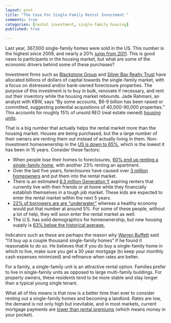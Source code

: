 ```yaml
---
layout: post
title: "The Case For Single-Family Rental Investment "
comments: true
categories: [rental investment, single-family housing]
published: true

---
```


Last year, 367,000 single-family homes were sold in the US. This number is the highest since 2009, and nearly a 20% [jump from 2011](http://www.valueline.com/Markets/Commentary.aspx?id=14076). This is good news to participants in the housing market, but what are some of the economic drivers behind some of these purchases?

Investment firms such as [Blackstone Group](http://www.blackstone.com/) and [Silver Bay Realty Trust](http://data.cnbc.com/quotes/SBY) have allocated billions of dollars of capital towards the single-family market, with a focus on distressed and/or bank-owned foreclosure properties. The purpose of this investment is to buy in bulk, renovate if necessary, and rent out their inventory while the housing market rebounds. Jade Rahmani, an analyst with KBW, says “By some accounts, $6-9 billion has been raised or committed, suggesting potential acquisitions of 40,000-90,000 properties.” This accounts for roughly 15% of unsold REO (real estate owned) [housing units](http://www.cnbc.com/id/100366417). 

That is a big number that actually helps the rental market more than the housing market. Houses are being purchased, but the a large number of their owners are renting them out instead of actually living in them. Non-investment homeownership in the [US is down to 65%](http://www.census.gov/housing/hvs/files/qtr412/q412press.pdf), which is the lowest it has been in 15 years. Consider these factors:

* When people lose their homes to foreclosures, [60% end up renting a single-family home](http://www.forbes.com/sites/kenrapoza/2012/04/04/how-single-family-home-investing-can-save-the-housing-market/), with another 23% renting an apartment.
* Over the last five years, foreclosures have caused over [3 million homeowners](http://www.realestateeconomywatch.com/2012/04/single-family-rentals-now-exceed-multifamily/) and put them into the rental market.
* There is an estimated [6.3 million Generation Y](http://www.forbes.com/sites/kenrapoza/2012/04/04/how-single-family-home-investing-can-save-the-housing-market/2/) aspiring renters that currently live with their friends or at home while they financially establish themselves in a tough job market. These kids are expected to enter the rental market within the next 5 years.
* [22% of borrowers are are “underwater”](http://makinsensebabe.com/number-of-new-us-single-family-homes-sales-fell-in-december-2012-while-home-prices-rose-so-basically-nobody-can-afford-a-home/) whereas a healthy economy would put that number at around 5%. For some of these people, without a lot of help, they will soon enter the rental market as well.
* The U.S. has solid demographics for homeownership, but new housing supply is [63% below the historical average.](http://www.blackstone.com/news-views/blackstone-blog/blackstone-creates-national-single-family-rental-home-platform)

Indicators such as these are perhaps the reason why [Warren Buffett](http://www.cnbc.com/id/46538421/Warren_Buffett_on_CNBC_I_d_Buy_Up_A_Couple_Hundred_Thousand_Single_Family_Homes_If_I_Could) said “I’d buy up a couple thousand single-family homes” if he found it reasonable to do so. He believes that if you do buy a single-family home in which to live, make sure you get a 30 year mortgage (to keep your monthly cash expenses minimized) and refinance when rates are better.

For a family, a single-family unit is an attractive rental option. Families prefer to live in single-family units as opposed to large multi-family buildings. For property owners, these residents tend to be more stable and stay longer than a typical young single tenant.

What all of this means is that now is a better time than ever to consider renting out a single-family homes and becoming a landlord. Rates are low, the demand is not only high but inevitable, and in most markets, current mortgage payments are [lower than rental premiums](http://www.businessinsider.com/monthly-rent-vs-monthly-mortgage-payment-2013-1) (which means money in your pocket).

